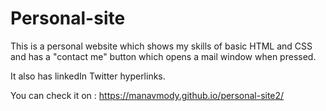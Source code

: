 # Personal-site
This is a personal website which shows my skills of basic HTML and CSS and has a "contact me" button which opens a mail window when pressed.


It also has linkedIn Twitter hyperlinks. 


You can check it on : https://manavmody.github.io/personal-site2/
